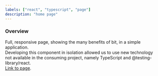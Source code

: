 ```yaml
---
labels: ["react", "typescript", "page"]
description: "home page"
---
```


### Overview

Full, responsive page, showing the many benefits of bit, in a simple application.  
Developing this component in isolation allowed us to use new technology not available in the consuming project, namely TypeScript and @testing-library/react.  
[Link to page](https://bit.dev).
